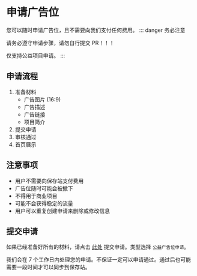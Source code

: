 # 申请广告位
您可以随时申请广告位，且不需要向我们支付任何费用。
::: danger 务必注意 

请务必遵守申请步骤，请勿自行提交 PR！！！   

仅支持公益项目申请。
:::

## 申请流程
1. 准备材料
    - 广告图片 (16:9)
    - 广告描述
    - 广告链接
    - 项目简介
2. 提交申请
3. 审核通过
4. 首页展示

## 注意事项
- 用户不需要向保存站支付费用
- 广告位随时可能会被撤下
- 不得用于商业项目
- 可能不会获得稳定的流量
- 用户可以重复创建申请来删除或修改信息

## 提交申请
如果已经准备好所有的材料，请点击 [此处](https://github.com/luogu-saver-dev/luogu-saver/issues/new/choose) 提交申请。类型选择 `公益广告位申请`。

我们会在 7 个工作日内处理您的申请。不保证一定可以申请通过。通过后也可能需要一段时间才可以同步到保存站。
